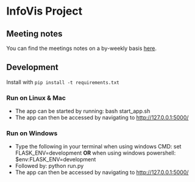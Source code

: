 # InfoVis Project

## Meeting notes

You can find the meetings notes on a by-weekly basis [here](docs/Meetings.md).

## Development

Install with `pip install -t requirements.txt`

### Run on Linux & Mac ###

* The app can be started by running: bash start_app.sh
* The app can then be accessed by navigating to http://127.0.0.1:5000/

### Run on Windows ###

* Type the following in your terminal when using windows CMD: set FLASK_ENV=development **OR** when using windows powershell: $env:FLASK_ENV=development
* Followed by: python run.py
* The app can then be accessed by navigating to http://127.0.0.1:5000/
